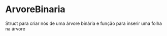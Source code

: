 # ArvoreBinaria
Struct para criar nós de uma árvore binária e função para inserir uma folha na árvore
